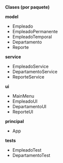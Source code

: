 **Clases (por paquete)**



**model**



* Empleado
* EmpleadoPermanente
* EmpleadoTemporal
* Departamento
* Reporte



**service**



* EmpleadoService
* DepartamentoService
* ReporteService



**ui**



* MainMenu
* EmpleadoUI
* DepartamentoUI
* ReporteUI



**principal**



* App



**tests**



* EmpleadoTest
* DepartamentoTest





